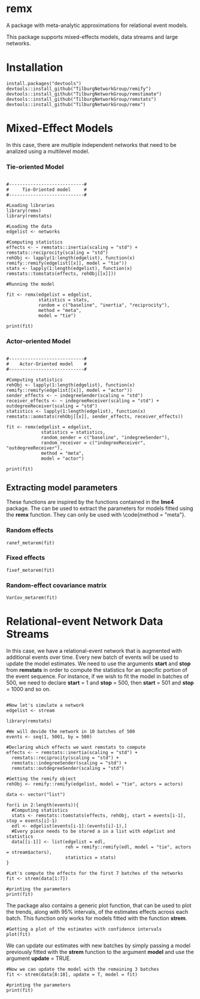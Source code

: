 # remx
A package with meta-analytic approximations for relational event models. 

This package supports mixed-effects models, data streams and large networks. 

# Installation 
```r{}
install.packages("devtools")
devtools::install_github("TilburgNetworkGroup/remify") 
devtools::install_github("TilburgNetworkGroup/remstimate")
devtools::install_github("TilburgNetworkGroup/remstats")
devtools::install_github("TilburgNetworkGroup/remx")
```

# Mixed-Effect Models

In this case, there are multiple independent networks that need to be analized using a multilevel model.

### Tie-oriented Model

```r{}

#----------------------------#
#     Tie-Oriented model     #
#----------------------------#

#Loading libraries
library(remx)
library(remstats)

#Loading the data
edgelist <- networks

#Computing statistics
effects <- ~ remstats::inertia(scaling = "std") + remstats::reciprocity(scaling = "std")
rehObj <- lapply(1:length(edgelist), function(x) remify::remify(edgelist[[x]], model = "tie"))
stats <- lapply(1:length(edgelist), function(x) remstats::tomstats(effects, rehObj[[x]]))

#Running the model

fit <- remx(edgelist = edgelist,
            statistics = stats,
            random = c("baseline", "inertia", "reciprocity"),
            method = "meta",
            model = "tie")

print(fit)

```

### Actor-oriented Model

```r{}

#----------------------------#
#    Actor-Oriented model    #
#----------------------------#

#Computing statistics
rehObj <- lapply(1:length(edgelist), function(x) remify::remify(edgelist[[x]], model = "actor"))
sender_effects <- ~ indegreeSender(scaling = "std")
receiver_effects <- ~ indegreeReceiver(scaling = "std") + outdegreeReceiver(scaling = "std")
statistics <- lapply(1:length(edgelist), function(x) remstats::aomstats(rehObj[[x]], sender_effects, receiver_effects))

fit <- remx(edgelist = edgelist,
             statistics = statistics,
             random_sender = c("baseline", "indegreeSender"),
             random_receiver = c("indegreeReceiver", "outdegreeReceiver"),
             method = "meta",
             model = "actor")

print(fit)

```

## Extracting model parameters

These functions are inspired by the functions contained in the **lme4** package. The can be used to extract the parameters for models fitted using the **remx** function. They can only be used with \code{method = "meta"}.

### Random effects

```r{}
ranef_metarem(fit)
```

### Fixed effects

```r{}
fixef_metarem(fit)
```

### Random-effect covariance matrix

```r{}
VarCov_metarem(fit)
```

# Relational-event Network Data Streams

In this case, we have a relational-event network that is augmented with additional events over time. Every new batch of events will be used to update the model estimates. We need to use the arguments **start** and **stop** from **remstats** in order to compute the statistics for an specific portion of the event sequence. For instance, if we wish to fit the model in batches of 500, we need to declare **start** = 1 and **stop** = 500, then **start** = 501 and **stop** = 1000 and so on.

```r{}

#Now let's simulate a network
edgelist <- stream

library(remstats)

#We will devide the network in 10 batches of 500
events <- seq(1, 5001, by = 500)

#Declaring which effects we want remstats to compute
effects <- ~ remstats::inertia(scaling = "std") + 
  remstats::reciprocity(scaling = "std") + 
  remstats::indegreeSender(scaling = "std") +
  remstats::outdegreeSender(scaling = "std")

#Getting the remify object
rehObj <- remify::remify(edgelist, model = "tie", actors = actors)

data <- vector("list")

for(i in 2:length(events)){
  #Computing statistics
  stats <- remstats::tomstats(effects, rehObj, start = events[i-1], stop = events[i]-1)
  edl <- edgelist[events[i-1]:(events[i]-1),]
  #Every piece needs to be stored a in a list with edgelist and statistics
  data[[i-1]] <- list(edgelist = edl,
                      reh = remify::remify(edl, model = "tie", actors = stream$actors),
                      statistics = stats)
}

#Let's compute the effects for the first 7 batches of the networks
fit <- strem(data[1:7])

#printing the parameters
print(fit)

```

The package also contains a generic plot function, that can be used to plot the trends, along with 95\% intervals, of the estimates effects across each batch. This function only works for models fitted with the function **strem**.

```r{}
#Getting a plot of the estimates with confidence intervals
plot(fit)

```

We can update our estimates with new batches by simply passing a model previously fitted with the **strem** function to the argument **model** and use the argument **update** = TRUE.

```r{}
#Now we can update the model with the remaining 3 batches
fit <- strem(data[8:10], update = T, model = fit)

#printing the parameters
print(fit)
```


